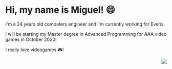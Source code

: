 # Hi, my name is Miguel! 😄

I'm a 24 years old computers engineer and I'm currently working for Everis.

I will be starting my Master degree in Advanced Programming for AAA video games in October 2020!

I really love videogames 🎮!

<img align="right" src="https://roselilyandme.files.wordpress.com/2013/04/bigdaddy.jpg?w=334&h=300">

<!--
**magalenyo/magalenyo** is a ✨ _special_ ✨ repository because its `README.md` (this file) appears on your GitHub profile.

Here are some ideas to get you started:

- 🔭 I’m currently working on ...
- 🌱 I’m currently learning ...
- 👯 I’m looking to collaborate on ...
- 🤔 I’m looking for help with ...
- 💬 Ask me about ...
- 📫 How to reach me: ...
- 😄 Pronouns: ...
- ⚡ Fun fact: ...
-->
